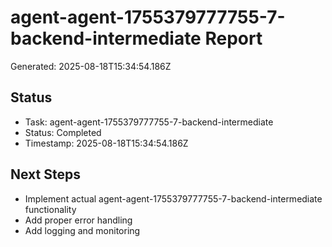 # agent-agent-1755379777755-7-backend-intermediate Report

Generated: 2025-08-18T15:34:54.186Z

## Status
- Task: agent-agent-1755379777755-7-backend-intermediate
- Status: Completed
- Timestamp: 2025-08-18T15:34:54.186Z

## Next Steps
- Implement actual agent-agent-1755379777755-7-backend-intermediate functionality
- Add proper error handling
- Add logging and monitoring
